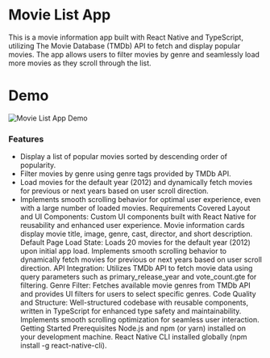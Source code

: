 # Movie List App
This is a movie information app built with React Native and TypeScript, utilizing The Movie Database (TMDb) API to fetch and display popular movies. The app allows users to filter movies by genre and seamlessly load more movies as they scroll through the list.

# Demo
![Movie List App Demo](https://github.com/RahulTulsani/MovieFix/blob/main/src/demo/Demo.gif)

### Features
- Display a list of popular movies sorted by descending order of popularity.
- Filter movies by genre using genre tags provided by TMDb API.
- Load movies for the default year (2012) and dynamically fetch movies for previous or next years based on user scroll direction.
- Implements smooth scrolling behavior for optimal user experience, even with a large number of loaded movies.
Requirements Covered
Layout and UI Components:
Custom UI components built with React Native for reusability and enhanced user experience.
Movie information cards display movie title, image, genre, cast, director, and short description.
Default Page Load State:
Loads 20 movies for the default year (2012) upon initial app load.
Implements smooth scrolling behavior to dynamically fetch movies for previous or next years based on user scroll direction.
API Integration:
Utilizes TMDb API to fetch movie data using query parameters such as primary_release_year and vote_count.gte for filtering.
Genre Filter:
Fetches available movie genres from TMDb API and provides UI filters for users to select specific genres.
Code Quality and Structure:
Well-structured codebase with reusable components, written in TypeScript for enhanced type safety and maintainability.
Implements smooth scrolling optimization for seamless user interaction.
Getting Started
Prerequisites
Node.js and npm (or yarn) installed on your development machine.
React Native CLI installed globally (npm install -g react-native-cli).
